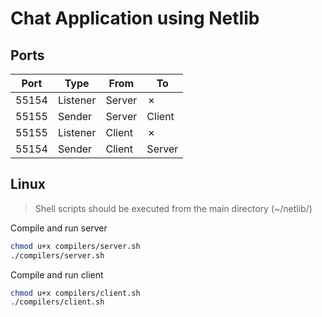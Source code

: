 # Chat Application using Netlib

## Ports


| Port  | Type     | From   | To     |
| ------- | ---------- | -------- | -------- |
| 55154 | Listener | Server | ✗     |
| 55155 | Sender   | Server | Client |
| 55155 | Listener | Client | ✗     |
| 55154 | Sender   | Client | Server |

## Linux

> Shell scripts should be executed from the main directory (~/netlib/)

Compile and run server

```bash
chmod u+x compilers/server.sh
./compilers/server.sh
```

Compile and run client

```bash
chmod u+x compilers/client.sh
./compilers/client.sh
```
